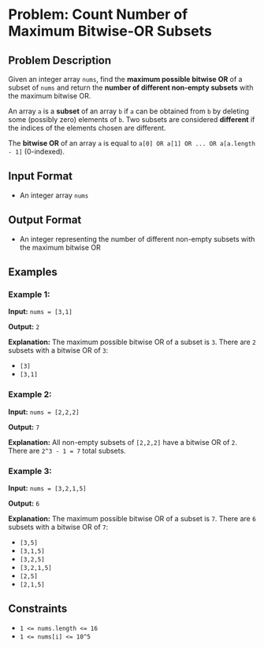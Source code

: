 
# Problem: Count Number of Maximum Bitwise-OR Subsets

## Problem Description
Given an integer array `nums`, find the **maximum possible bitwise OR** of a subset of `nums` and return the **number of different non-empty subsets** with the maximum bitwise OR.

An array `a` is a **subset** of an array `b` if `a` can be obtained from `b` by deleting some (possibly zero) elements of `b`. Two subsets are considered **different** if the indices of the elements chosen are different.

The **bitwise OR** of an array `a` is equal to `a[0] OR a[1] OR ... OR a[a.length - 1]` (0-indexed).

## Input Format
- An integer array `nums`

## Output Format
- An integer representing the number of different non-empty subsets with the maximum bitwise OR

## Examples

### Example 1:
**Input:** `nums = [3,1]`<br/>

**Output:** `2`<br/>

**Explanation:** The maximum possible bitwise OR of a subset is `3`. There are `2` subsets with a bitwise OR of `3`:
- `[3]`
- `[3,1]`

### Example 2:
**Input:** `nums = [2,2,2]`<br/>

**Output:** `7`<br/>

**Explanation:** All non-empty subsets of `[2,2,2]` have a bitwise OR of `2`. There are `2^3 - 1 = 7` total subsets.

### Example 3:
**Input:** `nums = [3,2,1,5]`<br/>

**Output:** `6`<br/>

**Explanation:** The maximum possible bitwise OR of a subset is `7`. There are `6` subsets with a bitwise OR of `7`:
- `[3,5]`
- `[3,1,5]`
- `[3,2,5]`
- `[3,2,1,5]`
- `[2,5]`
- `[2,1,5]`

## Constraints
- `1 <= nums.length <= 16`
- `1 <= nums[i] <= 10^5`

